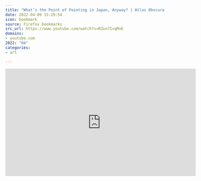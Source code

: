 ```yaml
---
title: "What’s the Point of Pointing in Japan, Anyway? | Atlas Obscura - YouTube"
date: 2022-04-09 15:29:54
icon: bookmark
source: Firefox bookmarks
src_url: https://www.youtube.com/watch?v=RZun7IvqMvE
domains:
- youtube.com
2022: "04"
categories:
- art

---
```

<iframe width="600" height="339" src="https://www.youtube.com/embed/RZun7IvqMvE?feature=oembed" frameborder="0" allow="accelerometer; autoplay; clipboard-write; encrypted-media; gyroscope; picture-in-picture" allowfullscreen></iframe>
